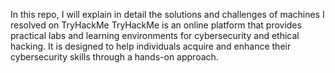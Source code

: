 In this repo, I will explain in detail the solutions and challenges of machines I resolved on TryHackMe
TryHackMe is an online platform that provides practical labs and learning environments for cybersecurity and ethical hacking. It is designed to help individuals acquire and enhance their cybersecurity skills through a hands-on approach.

